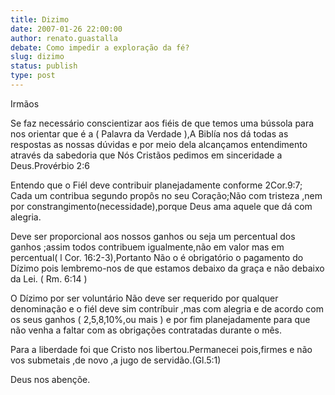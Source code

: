```yaml
---
title: Dizimo
date: 2007-01-26 22:00:00
author: renato.guastalla
debate: Como impedir a exploração da fé?
slug: dizimo
status: publish 
type: post
---
```


Irmãos   

Se faz necessário conscientizar aos fiéis de que temos uma bússola para nos orientar que é a ( Palavra da Verdade ),A Biblía nos dá todas as respostas as nossas dúvidas e por meio dela alcançamos entendimento através da sabedoria que Nós Cristãos pedimos em sinceridade a Deus.Provérbio 2:6  

Entendo que o Fiél deve contribuir planejadamente conforme 2Cor.9:7; Cada um contribua segundo propôs no seu Coração;Não com tristeza ,nem por constrangimento(necessidade),porque Deus ama aquele que dá com alegria.  

Deve ser proporcional aos nossos ganhos ou seja um percentual dos ganhos ;assim todos contribuem igualmente,não em valor mas em percentual( l Cor. 16:2-3),Portanto Não o é obrigatório o pagamento do Dízimo pois lembremo-nos de que estamos debaixo da graça e não debaixo da Lei. ( Rm. 6:14 )  

O Dízimo por ser voluntário Não deve ser requerido por qualquer denominação e o fiél deve sim contríbuir ,mas com alegria e de acordo com os seus ganhos ( 2,5,8,10%,ou mais ) e por fim planejadamente para que não venha a faltar com as obrigações contratadas durante o mês.  

Para a liberdade foi que Cristo nos libertou.Permanecei pois,firmes e não vos submetais ,de novo ,a jugo de servidão.(Gl.5:1)  

Deus nos abençõe.
